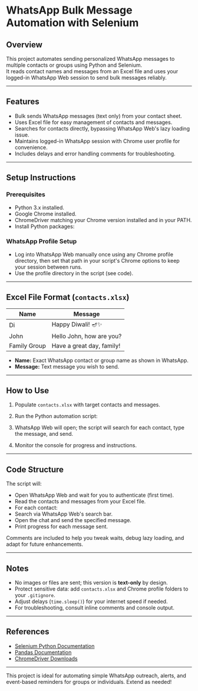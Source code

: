 # WhatsApp Bulk Message Automation with Selenium

## Overview
This project automates sending personalized WhatsApp messages to multiple contacts or groups using Python and Selenium.  
It reads contact names and messages from an Excel file and uses your logged-in WhatsApp Web session to send bulk messages reliably.

---

## Features
- Bulk sends WhatsApp messages (text only) from your contact sheet.
- Uses Excel file for easy management of contacts and messages.
- Searches for contacts directly, bypassing WhatsApp Web's lazy loading issue.
- Maintains logged-in WhatsApp session with Chrome user profile for convenience.
- Includes delays and error handling comments for troubleshooting.

---

## Setup Instructions

### Prerequisites
- Python 3.x installed.
- Google Chrome installed.
- ChromeDriver matching your Chrome version installed and in your PATH.
- Install Python packages:


### WhatsApp Profile Setup
- Log into WhatsApp Web manually once using any Chrome profile directory, then set that path in your script's Chrome options to keep your session between runs.
- Use the profile directory in the script (see code).

---

## Excel File Format (`contacts.xlsx`)
| Name          | Message                    |
|---------------|---------------------------|
| Di            | Happy Diwali! 🪔✨         |
| John          | Hello John, how are you?  |
| Family Group  | Have a great day, family! |

- **Name:** Exact WhatsApp contact or group name as shown in WhatsApp.
- **Message:** Text message you wish to send.

---

## How to Use

1. Populate `contacts.xlsx` with target contacts and messages.
2. Run the Python automation script:

3. WhatsApp Web will open; the script will search for each contact, type the message, and send.
4. Monitor the console for progress and instructions.

---

## Code Structure

The script will:
- Open WhatsApp Web and wait for you to authenticate (first time).
- Read the contacts and messages from your Excel file.
- For each contact:
- Search via WhatsApp Web's search bar.
- Open the chat and send the specified message.
- Print progress for each message sent.

Comments are included to help you tweak waits, debug lazy loading, and adapt for future enhancements.

---

## Notes
- No images or files are sent; this version is **text-only** by design.
- Protect sensitive data: add `contacts.xlsx` and Chrome profile folders to your `.gitignore`.
- Adjust delays (`time.sleep()`) for your internet speed if needed.
- For troubleshooting, consult inline comments and console output.

---

## References
- [Selenium Python Documentation](https://selenium-python.readthedocs.io/)
- [Pandas Documentation](https://pandas.pydata.org/docs/)
- [ChromeDriver Downloads](https://sites.google.com/chromium.org/driver/)

---

This project is ideal for automating simple WhatsApp outreach, alerts, and event-based reminders for groups or individuals. Extend as needed!
